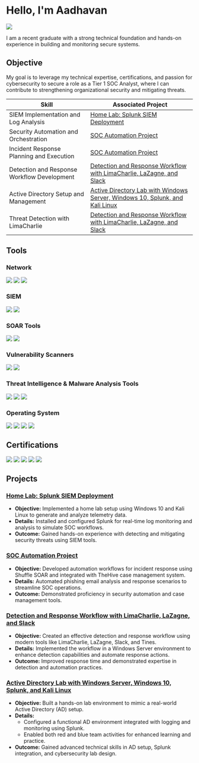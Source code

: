 # Hello, I'm Aadhavan
<a href="https://www.linkedin.com/in/aadhavan-sathiyamoorthyjayalakshmi/"><img src="https://img.shields.io/badge/-LinkedIn-0072b1?&style=for-the-badge&logo=linkedin&logoColor=white" /></a>

I am a recent graduate with a strong technical foundation and hands-on experience in building and monitoring secure systems.

## Objective

My goal is to leverage my technical expertise, certifications, and passion for cybersecurity to secure a role as a Tier 1 SOC Analyst, where I can contribute to strengthening organizational security and mitigating threats.


| Skill                                         | Associated Project                                                                 |
|-----------------------------------------------|------------------------------------------------------------------------------------|
| SIEM Implementation and Log Analysis          | <a href="https://github.com/AadhavanSJ/Home-Lab-Splunk-SIEM-Deployment">Home Lab: Splunk SIEM Deployment</a>                                             |
| Security Automation and Orchestration         | <a href="https://github.com/AadhavanSJ/SOC-Automation-Project">SOC Automation Project</a>                                                       |
| Incident Response Planning and Execution      | <a href="https://github.com/AadhavanSJ/SOC-Automation-Project">SOC Automation Project</a>                                                       |
| Detection and Response Workflow Development   | <a href="https://github.com/AadhavanSJ/Detection-and-Response-Lab">Detection and Response Workflow with LimaCharlie, LaZagne, and Slack</a>         |
| Active Directory Setup and Management         | <a href="https://github.com/AadhavanSJ/Active-Directory-Lab">Active Directory Lab with Windows Server, Windows 10, Splunk, and Kali Linux</a>  |
| Threat Detection with LimaCharlie     | <a href="https://github.com/AadhavanSJ/Detection-and-Response-Lab">Detection and Response Workflow with LimaCharlie, LaZagne, and Slack</a>         |

## Tools
### Network
<div>
    <img src="https://img.shields.io/badge/-Wireshark-1679A7?&style=for-the-badge&logo=Wireshark&logoColor=white" />
    <img src="https://img.shields.io/badge/-Tcpdump-FF8C00?&style=for-the-badge&logo=Tcpdump&logoColor=white" />
    <img src="https://img.shields.io/badge/-Nmap-000000?&style=for-the-badge&logo=Nmap&logoColor=white" />
</div>

### SIEM
<div>
    <img src="https://img.shields.io/badge/-Splunk-000000?&style=for-the-badge&logo=Splunk&logoColor=white" />
    <img src="https://img.shields.io/badge/-Wazuh-005571?&style=for-the-badge&logoColor=white" />
</div>

### SOAR Tools
<div>
    <img src="https://img.shields.io/badge/-Shuffle-FF5722?&style=for-the-badge&logo=shuffle&logoColor=white" />
    <img src="https://img.shields.io/badge/-Tines-00B0FF?&style=for-the-badge&logo=tines&logoColor=white" />
</div>

### Vulnerability Scanners
<div>
    <img src="https://img.shields.io/badge/-OpenVAS-00B140?&style=for-the-badge&logo=openvas&logoColor=white" />
    <img src="https://img.shields.io/badge/-Nessus-5B28BB?&style=for-the-badge&logo=nessus&logoColor=white" />
</div>

### Threat Intelligence & Malware Analysis Tools
<div>
    <img src="https://img.shields.io/badge/-VirusTotal-6E3E41?&style=for-the-badge&logo=VirusTotal&logoColor=white" />
    <img src="https://img.shields.io/badge/-Hybrid_Analysis-4F4F4F?&style=for-the-badge&logo=HybridAnalysis&logoColor=white" />
    <img src="https://img.shields.io/badge/-AnyRisk-6D91A0?&style=for-the-badge&logo=AnyRisk&logoColor=white" />
</div>

### Operating System
<div>
    <img src="https://img.shields.io/badge/-Windows_10-0078D4?&style=for-the-badge&logo=Windows&logoColor=white" />
    <img src="https://img.shields.io/badge/-Windows_Server-00A4EF?&style=for-the-badge&logo=Windows&logoColor=white" />
    <img src="https://img.shields.io/badge/-Ubuntu-E95420?&style=for-the-badge&logo=Ubuntu&logoColor=white" />
    <img src="https://img.shields.io/badge/-Kali_Linux-557C88?&style=for-the-badge&logo=Kali%20Linux&logoColor=white" />
</div>

## Certifications
<div>
<img src="https://img.shields.io/badge/-Security%2B-FF0000?&style=for-the-badge&logo=CompTIA&logoColor=white" />
<img src="https://img.shields.io/badge/-Network%2B-007ACC?&style=for-the-badge&logo=CompTIA&logoColor=white" />
<img src="https://img.shields.io/badge/-A%2B-4D4D4D?&style=for-the-badge&logo=CompTIA&logoColor=white" />
<img src="https://img.shields.io/badge/-Microsoft_AZ900-0089D6?&style=for-the-badge&logo=Microsoft&logoColor=white" />
<img src="https://img.shields.io/badge/-Microsoft_SC900-00A4EF?&style=for-the-badge&logo=Microsoft&logoColor=white" />
</div>

## Projects

### <a href="https://github.com/AadhavanSJ/Home-Lab-Splunk-SIEM-Deployment">Home Lab: Splunk SIEM Deployment</a>
- **Objective:** Implemented a home lab setup using Windows 10 and Kali Linux to generate and analyze telemetry data.
- **Details:** Installed and configured Splunk for real-time log monitoring and analysis to simulate SOC workflows.
- **Outcome:** Gained hands-on experience with detecting and mitigating security threats using SIEM tools.

### <a href="https://github.com/AadhavanSJ/SOC-Automation-Project">SOC Automation Project</a>
- **Objective:** Developed automation workflows for incident response using Shuffle SOAR and integrated with TheHive case management system.
- **Details:** Automated phishing email analysis and response scenarios to streamline SOC operations.
- **Outcome:** Demonstrated proficiency in security automation and case management tools.

### <a href="https://github.com/AadhavanSJ/Detection-and-Response-Lab">Detection and Response Workflow with LimaCharlie, LaZagne, and Slack</a>
- **Objective:** Created an effective detection and response workflow using modern tools like LimaCharlie, LaZagne, Slack, and Tines.
- **Details:** Implemented the workflow in a Windows Server environment to enhance detection capabilities and automate response actions.
- **Outcome:** Improved response time and demonstrated expertise in detection and automation practices.

### <a href="https://github.com/AadhavanSJ/Active-Directory-Lab">Active Directory Lab with Windows Server, Windows 10, Splunk, and Kali Linux</a>
- **Objective:** Built a hands-on lab environment to mimic a real-world Active Directory (AD) setup.
- **Details:**
  - Configured a functional AD environment integrated with logging and monitoring using Splunk.
  - Enabled both red and blue team activities for enhanced learning and practice.
- **Outcome:** Gained advanced technical skills in AD setup, Splunk integration, and cybersecurity lab design.
